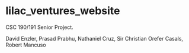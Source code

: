 # lilac_ventures_website
CSC 190/191 Senior Project. 

David Enzler,
Prasad Prabhu,
Nathaniel Cruz,
Sir Christian Orefer Casals,
Robert Mancuso